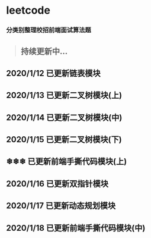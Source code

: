# leetcode

### 分类别整理校招前端面试算法题

> ## 持续更新中...

## 2020/1/12  已更新链表模块

## 2020/1/13  已更新二叉树模块(上)

## 2020/1/14  已更新二叉树模块(中)

## 2020/1/15  已更新二叉树模块(下)
## ❄❄❄       已更新前端手撕代码模块(上)

## 2020/1/16  已更新双指针模块

## 2020/1/17  已更新动态规划模块

## 2020/1/18  已更新前端手撕代码模块(中)
